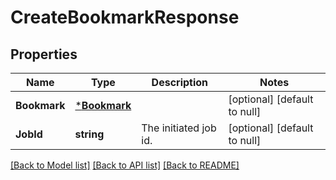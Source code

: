 # CreateBookmarkResponse

## Properties
Name | Type | Description | Notes
------------ | ------------- | ------------- | -------------
**Bookmark** | [***Bookmark**](Bookmark.md) |  | [optional] [default to null]
**JobId** | **string** | The initiated job id. | [optional] [default to null]

[[Back to Model list]](../README.md#documentation-for-models) [[Back to API list]](../README.md#documentation-for-api-endpoints) [[Back to README]](../README.md)

